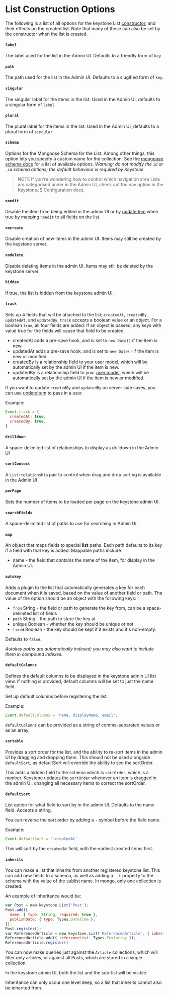 # List Construction Options

The following is a list of all options for the keystone List [constructor](/api/list), and their effects on the created list. Note that many of these can also be set by the constructor when the list is created.

<h4 data-primitive-type="String"><code>label</code></h4>

The label used for the list in the Admin UI. Defaults to a friendly form of `key`

<h4 data-primitive-type="String"><code>path</code></h4>

The path used for the list in the Admin UI. Defaults to a slugified form of `key`.

<h4 data-primitive-type="String"><code>singular</code></h4>

The singular label for the items in the list. Used in the Admin UI, defaults to a singular form of `label`.

<h4 data-primitive-type="String"><code>plural</code></h4>

The plural label for the items in the list. Used in the Admin UI, defaults to a plural form of `singular`

<h4 data-primitive-type="String"><code>schema</code></h4>

Options for the Mongoose Schema for the List. Among other things, this option lets you specify a custom name for the collection. See the [mongoose schema docs](http://mongoosejs.com/docs/guide.html#options) for a list of available options.
*Warning: do not modify the `id` or `_id` schema options; the default behaviour is required by Keystone*

> NOTE If you're wondering how to control which navigation area Lists are categorised under in the Admin UI, check out the nav option in the KeystoneJS Configuration docs.

<h4 data-primitive-type="Boolean"><code>noedit</code></h4>

Disable the item from being edited in the admin UI or by [updateItem](/api/list/update-item) when true by mapping `noedit` to all fields on the list.

<h4 data-primitive-type="Boolean"><code>nocreate</code></h4>

Disable creation of new items in the admin UI. Items may still be created by the keystone server.

<h4 data-primitive-type="Boolean"><code>nodelete</code></h4>

Disable deleting items in the admin UI. Items may still be deleted by the keystone server.

<h4 data-primitive-type="Boolean"><code>hidden</code></h4>

If true, the list is hidden from the keystone admin UI.

<h4 data-primitive-type="Mixed"><code>track</code></h4>

Sets up 4 fields that will be attached to the list; `createdAt`, `createdBy`, `updatedAt`, and `updatedBy`. `track` accepts a boolean value or an object. For a boolean `true`, all four fields are added. If an object is passed, any keys with value true for the fields will cause that field to be created.

* createdAt adds a pre-save hook, and is set to `new Date()` if the item is new.
* updatedAt adds a pre-save hook, and is set to `new Date()` if the item is new or modified.
* createdBy is a relationship field to your [user model](/documentation/configuration/user-model/#user-model), which will be automatically set by the admin UI if the item is new.
* updatedBy is a relationship field to your [user model](/documentation/configuration/user-model/#user-model), which will be automatically set by the admin UI if the item is new or modified.

If you want to update `createdBy` and `updatedBy` on server side saves, you can use [updateItem](/api/list/update-item) to pass in a user.

Example:
```javascript
Event.track = {
  createdAt: true,
  createdBy: true,
}
```

<h4 data-primitive-type="String"><code>drilldown</code></h4>

A space-delimited list of relationships to display as drilldown in the Admin UI

<h4 data-primitive-type="String"><code>sortContext</code></h4>

A `List:relationship` pair to control when drag and drop sorting is available in the Admin UI

<h4 data-primitive-type="Number"><code>perPage</code></h4>

Sets the number of items to be loaded per page on the keystone admin UI.

<h4 data-primitive-type="String"><code>searchFields</code></h4>

A space-delimited list of paths to use for searching in Admin UI.

<h4 data-primitive-type="Object"><code>map</code></h4>

An object that maps fields to special **list** paths. Each path defaults to its key if a field with that key is added. Mappable paths include
- name - the field that contains the name of the item, for display in the Admin UI.

<h4 data-primitive-type="Object"><code>autokey</code></h4>

Adds a plugin to the list that automatically generates a key for each document when it is saved, based on the value of another field or path. The value of the option should be an object with the following keys:

- `from` String - the field or path to generate the key from, can be a space-delimited list of fields
- `path` String - the path to store the key at
- unique Boolean - whether the key should be unique or not
- `fixed` Boolean - the key should be kept if it exists and it's non-empty.

Defaults to `false`.

*Autokey paths are automatically indexed; you may also want to include them in compound indexes.*

<h4 data-primitive-type="Mixed"><code>defaultColumns</code></h4>

Defines the default columns to be displayed in the keystone admin UI list view. If nothing is provided, default columns will be set to just the name field.

Set up default columns before registering the list.

Example:
```javascript
Event.defaultColumns = 'name, displayName, email';
```

`defaultColumns` can be provided as a string of comma-separated values or as an array.

<h4 data-primitive-type="Boolean"><code>sortable</code></h4>

Provides a sort order for the list, and the ability to re-sort items in the admin UI by dragging and dropping them. This should not be used alongside `defaultSort`, as defaultSort will override the ability to see the sortOrder.

This adds a hidden field to the schema which is `sortOrder`, which is a number. Keystone updates the `sortOrder` whenever an item is dragged in the admin UI, changing all necessary items to correct the sortOrder.

<h4 data-primitive-type="String"><code>defaultSort</code></h4>

List option for what field to sort by in the admin UI. Defaults to the name field. Accepts a string.

You can reverse the sort order by adding a `-` symbol before the field name.

Example:

```javascript
Event.defaultSort = '-createdAt'
```

This will sort by the `createdAt` field, with the earliest created items first.

<h4 data-primitive-type="List Schema"><code>inherits</code></h4>

You can make a list that inherits from another registered keystone list. This can add new fields to a schema, as well as adding a `__t` property to the schema with the value of the sublist name. In mongo, only one collection is created.

An example of inheritance would be:

```javascript
var Post = new keystone.List('Post');
Post.add({
  name: { type: String, required: true },
  publishDate: { type: Types.DateTime },
});
Post.register();
var ReferencedArticle = new keystone.List('ReferencedArticle', { inherits: Post });
ReferencedArticle.add({ referenceList: Types.Textarray });
ReferencedArticle.register()
```

You can now make queries just against the `Article` collections, which will filter only articles, or against all Posts, which are stored in a single collection.

In the keystone admin UI, both the list and the sub-list will be visible.

Inheritance can only occur one level deep, so a list that inherits cannot also be inherited from.
